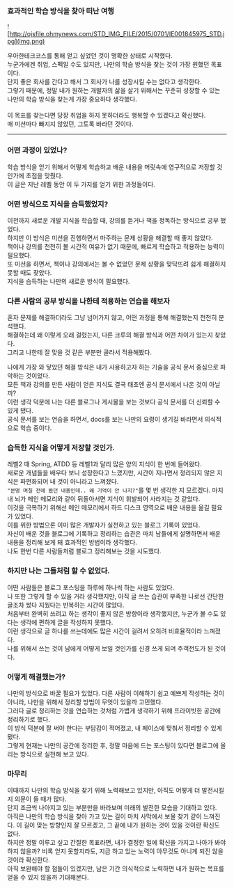 ### 효과적인 학습 방식을 찾아 떠난 여행

![http://ojsfile.ohmynews.com/STD_IMG_FILE/2015/0701/IE001845975_STD.jpg](img.png)

우아한테크코스를 통해 얻고 싶었던 것이 명확한 상태로 시작했다.<br>
누군가에겐 취업, 스펙일 수도 있지만, 나만의 학습 방식을 찾는 것이 가장 원했던 목표이다.<br>
단지 좋은 회사를 간다고 해서 그 회사가 나를 성장시킬 수는 없다고 생각한다. <br>
그렇기 때문에, 정말 내가 원하는 개발자의 삶을 살기 위해서는 꾸준히 성장할 수 있는 나만의 학습 방식을 찾는게 가장 중요하다 생각했다.<br>   
이 목표를 찾는다면 당장 취업을 하지 못하더라도 행복할 수 있겠다고 확신했다.<br>
매 미션마다 빠지지 않았던, 그토록 바라던 것이다.

---

### 어떤 과정이 있었나?

학습 방식을 얻기 위해서 어떻게 학습하고 배운 내용을 머릿속에 영구적으로 저장할 것인가에 초점을 맞췄다.<br>
이 글은 지난 레벨 동안 이 두 가지를 얻기 위한 과정들이다.

### 어떤 방식으로 지식을 습득했었지?

이전까지 새로운 개발 지식을 학습할 때, 강의를 듣거나 책을 정독하는 방식으로 공부 했었다.<br>
하지만 이 방식은 미션을 진행하면서 마주하는 문제 상황을 해결할 때 좋지 않았다.<br>
책이나 강의를 천천히 볼 시간적 여유가 없기 때문에, 빠르게 학습하고 적용하는 능력이 필요했다.<br>
또 미션을 하면서, 책이나 강의에서는 볼 수 없었던 문제 상황을 맞닥뜨려 쉽게 해결하지 못할 때도 잦았다.<br>
지식을 습득하는 나만의 새로운 방식이 필요했다.

### 다른 사람의 공부 방식을 나한테 적용하는 연습을 해보자

혼자 문제를 해결하더라도 그냥 넘어가지 않고, 어떤 과정을 통해 해결했는지 천천히 분석했다.<br>
해결하는데 왜 이렇게 오래 걸렸는지, 다른 크루의 해결 방식과 어떤 차이가 있는지 찾았다.<br>
그리고 나한테 잘 맞을 것 같은 부분만 골라서 적용해봤다.<br>

나에게 가장 와 닿았던 해결 방식은 내가 사용하고자 하는 기술을 공식 문서 중심으로 파악하는 것이었다.<br>
모든 책과 강의를 만든 사람이 얻은 지식도 결국 태초엔 공식 문서에서 나온 것이 아닐까?<br>
이런 생각 덕분에 나는 다른 블로그나 게시물을 보는 것보다 공식 문서를 더 신뢰할 수 있게 됐다.<br>
공식 문서를 보는 연습을 하면서, docs를 보는 나만의 요령이 생기길 바라면서 의식적으로 학습 중이다.<br>


### 습득한 지식을 어떻게 저장할 것인가.

레벨2 때 Spring, ATDD 등 레벨1과 달리 많은 양의 지식이 한 번에 들어왔다.<br>
새로운 개념들을 배우다 보니 성장한다고 느꼈지만, 시간이 지나면서 정리되지 않은 지식은 파편화되어 내 것이 아니라고 느껴졌다.<br>
`"분명 며칠 전에 봤던 내용인데.. 왜 기억이 안 나지?"`를 몇 번 생각한 지 모르겠다. 마치 내 뇌가 메인 메모리와 같이 뒤돌아서면 지식이 휘발되어 사라지는 것 같았다.<br>
이것을 극복하기 위해선 메인 메모리에서 하드 디스크 영역으로 배운 내용을 옮길 필요가 있었다.<br>
이를 위한 방법으론 이미 많은 개발자가 실천하고 있는 블로그 기록이 있었다.<br>
자신이 배운 것을 블로그에 기록하고 정리하는 습관은 마치 남들에게 설명하면서 배운 내용을 정리해 보게 돼 효과적인 방법이라 생각했다.<br>
나도 한번 다른 사람들처럼 블로그 정리해보는 것을 시도했다.<br>

### 하지만 나는 그들처럼 할 수 없었다.

어떤 사람들은 블로그 포스팅을 하루에 하나씩 하는 사람도 있었다.<br>
나 또한 그렇게 할 수 있을 거라 생각했지만, 아직 글 쓰는 습관이 부족한 나로선 간단한 글조차 썼다 지웠다는 반복하는 시간이 많았다.<br>
처음부터 완벽히 쓰려고 하는 생각이 좋지 않은 방향이라 생각했지만, 누군가 볼 수도 있다는 생각에 편하게 글을 작성하지 못했다. <br>
이런 생각으로 글 하나를 쓰는데에도 많은 시간이 걸려서 오히려 비효율적이라 느껴졌다.<br>
나를 위해서 쓰는 것이 남에게 어떻게 보일 것인가를 신경 쓰게 되며 주객전도가 된 것이다.<br>

### 어떻게 해결했는가?

나만의 방식으로 바꿀 필요가 있었다. 다른 사람이 이해하기 쉽고 예쁘게 작성하는 것이 아니라, 나만을 위해서 정리할 방법이 무엇이 있을까 고민했다.<br>
그러다 글로 정리하는 것을 연습하는 것처럼 가볍게 생각하기 위해 프라이빗한 공간에 정리하기로 했다.<br>
이 방식 덕분에 잘 써야 한다는 부담감이 적어졌고, 내 페이스에 맞춰서 정리할 수 있게 됐다.<br>
그렇게 현재는 나만의 공간에 정리한 후, 정말 마음에 드는 포스팅이 있다면 블로그에 올리는 방식으로 실천해 보고 있다.<br>

### 마무리

이때까지 나만의 학습 방식을 찾기 위해 노력해보고 있지만, 아직도 어떻게 더 발전시킬지 의문이 들 때가 많다.<br>
단지 조금씩 나아지고 있는 부분만을 바라보며 미래의 발전한 모습을 기대하고 있다.<br>
아직은 나만의 학습 방식을 찾아 가고 있는 길이 마치 사막에서 보물 찾기 같이 느껴진다. 이 길이 맞는 방향인지 잘 모르겠고, 그 끝에 내가 원하는 것이 있을 것이란 확신도 없다.<br>
하지만 정말 이루고 싶고 간절한 목표라면, 내가 결정한 일에 확신을 가지고 나아가 봐야 하지 않을까? 비록 얻지 못할지라도, 지금 하고 있는 노력이 아무것도 아니게 되진 않을 것이라 확신한다.<br>
아직 보완해야 할 점들이 있겠지만, 남은 기간 의식적으로 노력하면 내가 원하는 목표를 얻을 수 있지 않을까 기대해본다.<br>
